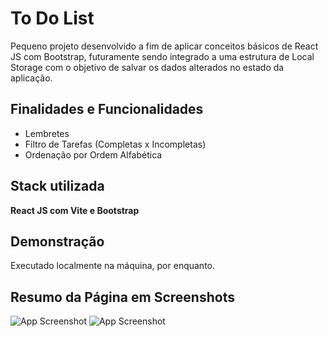 # To Do List

Pequeno projeto desenvolvido a fim de aplicar conceitos básicos de React JS com Bootstrap, futuramente sendo integrado a uma estrutura de Local Storage com o objetivo de salvar os dados alterados no estado da aplicação.
## Finalidades e Funcionalidades

- Lembretes
- Filtro de Tarefas (Completas x Incompletas)
- Ordenação por Ordem Alfabética


## Stack utilizada

**React JS com Vite e Bootstrap** 






## Demonstração
Executado localmente na máquina, por enquanto.

## Resumo da Página em Screenshots
![App Screenshot](https://i.postimg.cc/QdVXRSPJ/Print-To-Do-List.png)
![App Screenshot](https://i.postimg.cc/qqjNGqhJ/printtodo2.png)
